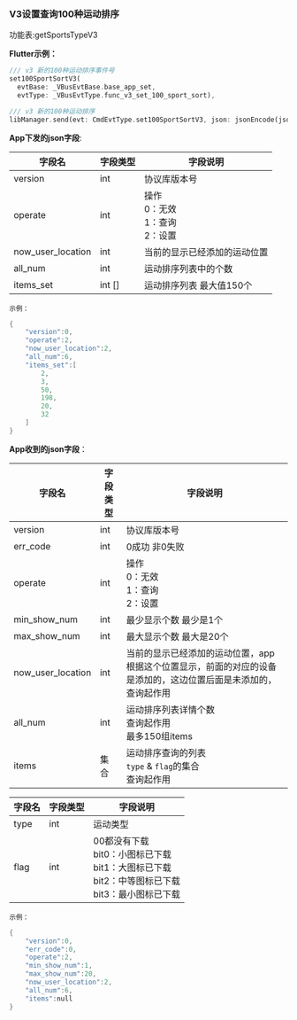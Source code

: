 ### V3设置查询100种运动排序


功能表:getSportsTypeV3

**Flutter示例：**

```dart
/// v3 新的100种运动排序事件号
set100SportSortV3(
  evtBase: _VBusEvtBase.base_app_set,
  evtType: _VBusEvtType.func_v3_set_100_sport_sort),

/// v3 新的100种运动排序
libManager.send(evt: CmdEvtType.set100SportSortV3, json: jsonEncode(json));
```



**App下发的json字段**:

| 字段名            | 字段类型 | 字段说明                            |
| ----------------- | -------- | ----------------------------------- |
| version           | int      | 协议库版本号                        |
| operate           | int      | 操作 <br />0：无效  <br />1：查询 <br />2：设置 |
| now_user_location | int      | 当前的显示已经添加的运动位置        |
| all_num           | int      | 运动排序列表中的个数                |
| items_set         | int []    | 运动排序列表 最大值150个        |

`示例：`

```c
{
    "version":0,
    "operate":2,
    "now_user_location":2,
    "all_num":6,
    "items_set":[
        2,
        3,
        50,
        198,
        20,
        32
    ]
}
```

**App收到的json字段**：

| 字段名            | 字段类型 | 字段说明                                                     |
| ----------------- | -------- | ------------------------------------------------------------ |
| version           | int      | 协议库版本号                                                 |
| err_code          | int      | 0成功  非0失败                                               |
| operate           | int      | 操作 <br />0：无效  <br />1：查询<br />2：设置               |
| min_show_num      | int      | 最少显示个数  最少是1个                                      |
| max_show_num      | int      | 最大显示个数  最大是20个                                     |
| now_user_location | int      | 当前的显示已经添加的运动位置，app根据这个位置显示，前面的对应的设备是添加的，这边位置后面是未添加的，查询起作用 |
| all_num           | int      | 运动排序列表详情个数 <br />查询起作用<br />最多150组items    |
| items             | 集合     | 运动排序查询的列表 <br />`type` & `flag`的集合<br />查询起作用 |

| 字段名 | 字段类型 | 字段说明                                                     |
| ------ | -------- | ------------------------------------------------------------ |
| type   | int      | 运动类型                                                     |
| flag   | int      | 00都没有下载<br />bit0：小图标已下载  <br />bit1：大图标已下载  <br />bit2：中等图标已下载  <br />bit3：最小图标已下载 |

`示例：`

```c
{
    "version":0,
    "err_code":0,
    "operate":2,
    "min_show_num":1,
    "max_show_num":20,
    "now_user_location":2,
    "all_num":6,
    "items":null
}
```